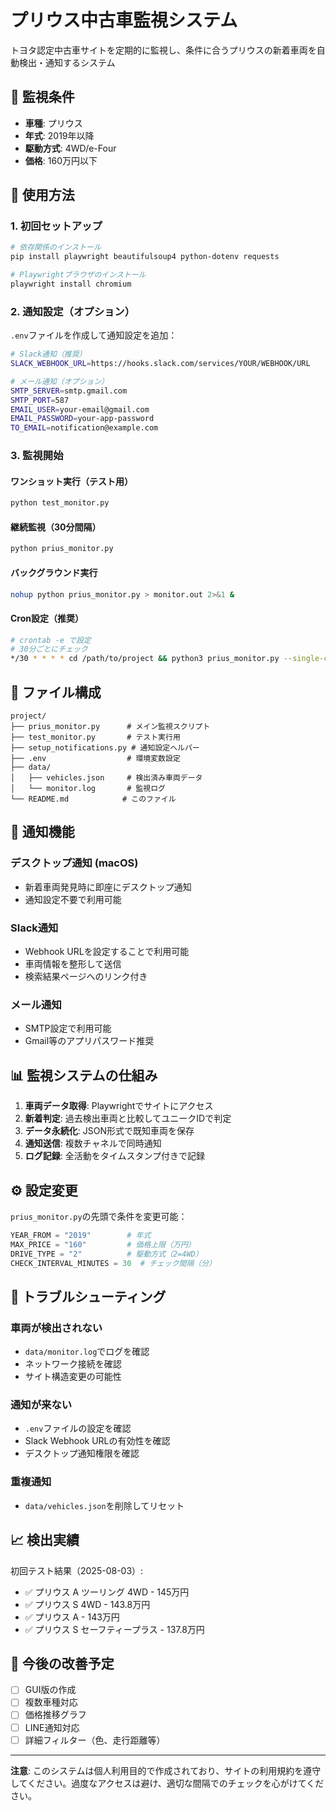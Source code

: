 # プリウス中古車監視システム

トヨタ認定中古車サイトを定期的に監視し、条件に合うプリウスの新着車両を自動検出・通知するシステム

## 🎯 監視条件

- **車種**: プリウス
- **年式**: 2019年以降
- **駆動方式**: 4WD/e-Four
- **価格**: 160万円以下

## 🚀 使用方法

### 1. 初回セットアップ

```bash
# 依存関係のインストール
pip install playwright beautifulsoup4 python-dotenv requests

# Playwrightブラウザのインストール
playwright install chromium
```

### 2. 通知設定（オプション）

`.env`ファイルを作成して通知設定を追加：

```bash
# Slack通知（推奨）
SLACK_WEBHOOK_URL=https://hooks.slack.com/services/YOUR/WEBHOOK/URL

# メール通知（オプション）
SMTP_SERVER=smtp.gmail.com
SMTP_PORT=587
EMAIL_USER=your-email@gmail.com
EMAIL_PASSWORD=your-app-password
TO_EMAIL=notification@example.com
```

### 3. 監視開始

#### ワンショット実行（テスト用）
```bash
python test_monitor.py
```

#### 継続監視（30分間隔）
```bash
python prius_monitor.py
```

#### バックグラウンド実行
```bash
nohup python prius_monitor.py > monitor.out 2>&1 &
```

#### Cron設定（推奨）
```bash
# crontab -e で設定
# 30分ごとにチェック
*/30 * * * * cd /path/to/project && python3 prius_monitor.py --single-check
```

## 📁 ファイル構成

```
project/
├── prius_monitor.py      # メイン監視スクリプト
├── test_monitor.py       # テスト実行用
├── setup_notifications.py # 通知設定ヘルパー
├── .env                  # 環境変数設定
├── data/
│   ├── vehicles.json     # 検出済み車両データ
│   └── monitor.log       # 監視ログ
└── README.md            # このファイル
```

## 🔔 通知機能

### デスクトップ通知 (macOS)
- 新着車両発見時に即座にデスクトップ通知
- 通知設定不要で利用可能

### Slack通知
- Webhook URLを設定することで利用可能
- 車両情報を整形して送信
- 検索結果ページへのリンク付き

### メール通知
- SMTP設定で利用可能
- Gmail等のアプリパスワード推奨

## 📊 監視システムの仕組み

1. **車両データ取得**: Playwrightでサイトにアクセス
2. **新着判定**: 過去検出車両と比較してユニークIDで判定
3. **データ永続化**: JSON形式で既知車両を保存
4. **通知送信**: 複数チャネルで同時通知
5. **ログ記録**: 全活動をタイムスタンプ付きで記録

## ⚙️ 設定変更

`prius_monitor.py`の先頭で条件を変更可能：

```python
YEAR_FROM = "2019"        # 年式
MAX_PRICE = "160"         # 価格上限（万円）
DRIVE_TYPE = "2"          # 駆動方式（2=4WD）
CHECK_INTERVAL_MINUTES = 30  # チェック間隔（分）
```

## 🐛 トラブルシューティング

### 車両が検出されない
- `data/monitor.log`でログを確認
- ネットワーク接続を確認
- サイト構造変更の可能性

### 通知が来ない
- `.env`ファイルの設定を確認
- Slack Webhook URLの有効性を確認
- デスクトップ通知権限を確認

### 重複通知
- `data/vehicles.json`を削除してリセット

## 📈 検出実績

初回テスト結果（2025-08-03）:
- ✅ プリウス A ツーリング 4WD - 145万円
- ✅ プリウス S 4WD - 143.8万円  
- ✅ プリウス A - 143万円
- ✅ プリウス S セーフティープラス - 137.8万円

## 🎯 今後の改善予定

- [ ] GUI版の作成
- [ ] 複数車種対応
- [ ] 価格推移グラフ
- [ ] LINE通知対応
- [ ] 詳細フィルター（色、走行距離等）

---

**注意**: このシステムは個人利用目的で作成されており、サイトの利用規約を遵守してください。過度なアクセスは避け、適切な間隔でのチェックを心がけてください。